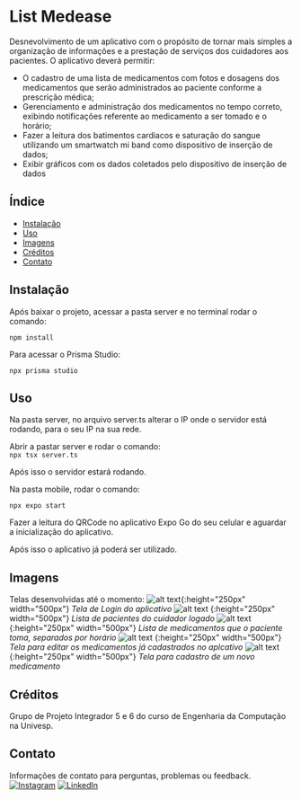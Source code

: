 <link rel="stylesheet" href="https://cdnjs.cloudflare.com/ajax/libs/font-awesome/5.15.4/css/all.min.css" integrity="sha512-lBk1E0enM6jsnENk9P1qU7nOsnz2PlzoSqC+tlP2V0lRXYQ8lSHssK7ICVUmIT+cLkAgVkfiY4/So6PTV5zBkQ==" crossorigin="anonymous" referrerpolicy="no-referrer" />

# List Medease

Desnevolvimento de um aplicativo com o propósito de tornar mais simples a organização de informações e a prestação de serviços dos cuidadores aos pacientes.
O aplicativo deverá permitir:
- O cadastro de uma lista de medicamentos com fotos e dosagens dos medicamentos que serão administrados ao paciente conforme a prescrição médica;
- Gerenciamento e administração dos medicamentos no tempo correto, exibindo notificações referente ao medicamento a ser tomado e o horário; 
- Fazer a leitura dos batimentos cardiacos e saturação do sangue utilizando um smartwatch mi band como dispositivo de inserção de dados;
- Exibir gráficos com os dados coletados pelo dispositivo de inserção de dados 

## Índice

- [Instalação](#instalação)
- [Uso](#uso)
- [Imagens](#imagens)
- [Créditos](#créditos)
- [Contato](#contato)

## Instalação

Após baixar o projeto, acessar a pasta server e no terminal rodar o comando:  <br>

`npm install`

Para acessar o Prisma Studio:  <br>

`npx prisma studio`

## Uso

Na pasta server, no arquivo server.ts alterar o IP onde o servidor está rodando, para o seu IP na sua rede.

Abrir a pastar server e rodar o comando: <br>
`npx tsx server.ts`

Após isso o servidor estará rodando.

Na pasta mobile, rodar o comando:  <br>

`npx expo start`

Fazer a leitura do QRCode no aplicativo Expo Go do seu celular e aguardar a inicialização do aplicativo.

Após isso o aplicativo já poderá ser utilizado.

## Imagens

Telas desenvolvidas até o momento:
![alt text](login.jpeg){:height="250px" width="500px"}
*Tela de Login do aplicativo*
![alt text](lista.jpeg) {:height="250px" width="500px"}
*Lista de pacientes do cuidador logado*
![alt text](cadastrado.jpeg) {:height="250px" width="500px"}
*Lista de medicamentos que o paciente toma, separados por horário*
![alt text](editar.jpeg) {:height="250px" width="500px"}
*Tela para editar os medicamentos já cadastrados no aplcativo*
![alt text](cadastrar.jpeg) {:height="250px" width="500px"}
*Tela para cadastro de um novo medicamento*

## Créditos

Grupo de Projeto Integrador 5 e 6 do curso de Engenharia da Computação na Univesp.

## Contato

Informações de contato para perguntas, problemas ou feedback.
[![Instagram](https://img.shields.io/badge/Instagram-%23E4405F.svg?&style=for-the-badge&logo=instagram&logoColor=white)](https://www.instagram.com/_jessicarolyne/)
[![LinkedIn](https://img.shields.io/badge/LinkedIn-%230077B5.svg?&style=for-the-badge&logo=linkedin&logoColor=white)](https://www.linkedin.com/in/jessicarolyne/)

